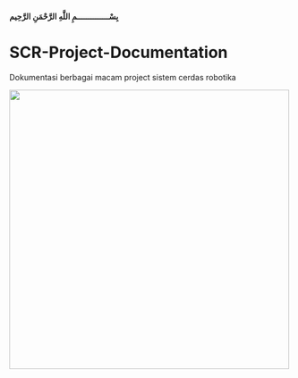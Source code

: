 <p align="right">
  <strong><p>بِسْــــــــــــــمِ اللَّهِ الرَّحْمَنِ الرَّحِيم </p></strong>
</p>

# SCR-Project-Documentation
Dokumentasi berbagai macam project sistem cerdas robotika

<img src="https://user-images.githubusercontent.com/54527592/174586400-011304c9-76c8-4fce-8f48-4605eb1ff53e.png" width="500" height="500"/>
